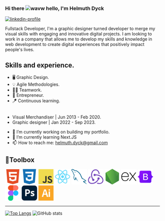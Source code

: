 ### Hi there <img src="https://raw.githubusercontent.com/MartinHeinz/MartinHeinz/master/wave.gif" alt="wavw hello" width="30" height="30">, I'm Helmuth Dyck
[![linkedin-profile](https://img.shields.io/badge/Helmuth%20Dyck-LinkedIn?style=flat&logo=LinkedIn&labelColor=%230072b1&color=%23ffffff&link=https%3A%2F%2Fwww.linkedin.com%2Fin%2Fhelmuth-dyck%2F
)](https://www.linkedin.com/in/helmuth-dyck/)

Fullstack Developer,
I'm a graphic designer turned developer to merge my visual skills with engaging and innovative digital projects. I am looking to work in a company that allows me to develop my skills and knowledge in web development to create digital experiences that positively impact people's lives.

## Skills and experience.
* 🖥️ Graphic Design.
* 💡 Agile Methodologies.
* 💪🏽 Teamwork.
* 🚀 Entrepreneur.
* 🪁 Continuous learning.
##
* Visual Merchandiser | Jun 2013 - Feb 2020.
* Graphic designer | Jan 2022 - Sep 2023.

- 🔭 I’m currently working on building my portfolio. 
- 🌱 I’m currently learning Next.JS 
- 📫 How to reach me: helmuth.dyck@gmail.com 

## 🧰Toolbox

<img src="https://github.com/devicons/devicon/blob/master/icons/html5/html5-plain.svg" alt="HTML Logo" width="50" height="50"> <img src="https://github.com/devicons/devicon/blob/master/icons/css3/css3-plain.svg" alt="CSS Logo" width="50" height="50"> <img src="https://github.com/devicons/devicon/blob/master/icons/javascript/javascript-original.svg" alt="JavaScript Logo" width="50" height="50"> <img src="https://github.com/devicons/devicon/blob/master/icons/react/react-original.svg" alt="React Logo" width="50" height="50"> <img src="https://github.com/devicons/devicon/blob/master/icons/mysql/mysql-original.svg" alt="MySQL Logo" width="50" height="50"> <img src="https://github.com/devicons/devicon/blob/master/icons/redux/redux-original.svg" alt="Redux Logo" width="50" height="50"> <img src="https://github.com/devicons/devicon/blob/master/icons/nodejs/nodejs-original.svg" alt="Node.JS Logo" width="50" height="50"> <img src="https://github.com/devicons/devicon/blob/master/icons/express/express-original.svg" alt="Express.JS Logo" width="50" height="50"> <img src="https://github.com/devicons/devicon/blob/master/icons/bootstrap/bootstrap-original.svg" alt="Bootstrap Logo" width="50" height="50"> <img src="https://github.com/devicons/devicon/blob/master/icons/figma/figma-original.svg" alt="Figma Logo" width="50" height="50"> <img src="https://github.com/devicons/devicon/blob/master/icons/photoshop/photoshop-plain.svg" alt="Photoshop Logo" width="50" height="50"> <img src="https://github.com/devicons/devicon/blob/master/icons/illustrator/illustrator-plain.svg" alt="Illustrator Logo" width="50" height="50">

----

[![Top Langs](https://github-readme-stats.vercel.app/api/top-langs/?username=helmdyck)](https://github.com/anuraghazra/github-readme-stats) ![GitHub stats](https://github-readme-stats.vercel.app/api?username=helmdyck&show_icons=true&count_private=true)  

